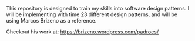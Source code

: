 This repository is designed to train my skills into software design patterns.
I will be implementing with time 23 different design patterns, and will be using Marcos Brizeno as a reference.

Checkout his work at: https://brizeno.wordpress.com/padroes/
